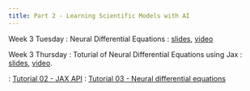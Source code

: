 ```yaml
---
title: Part 2 - Learning Scientific Models with AI
---
```





Week 3 Tuesday
: Neural Differential Equations
  : [slides](https://www.dropbox.com/scl/fi/hcg9pna0qdjanvgo9wl88/week3-Tuesday.pdf?rlkey=d6zq57wcycbhacb62cv5fku2u&st=70ol63w7&dl=0),   [video](https://youtu.be/GlY1695Wu9c)


Week 3 Thursday
: Toturial of Neural Differential Equations using Jax
  : [slides](https://www.dropbox.com/scl/fi/ekhmy5f0ts67l0t63b430/week-3-Thursday.pdf?rlkey=stwe4hra2i0o7acoi06p6l0ri&st=v5dalanl&dl=0), [video](https://youtu.be/wmIwMo468f4).


: [Tutorial 02 - JAX API](https://www.dropbox.com/scl/fi/mgibjcbzukscx9ygdw0v8/Tutorial-02-thinking_in_jax.ipynb?rlkey=ee81pey2d147yvtn43iueayq7&st=74z7qcb3&dl=0)
: [Tutorial 03 - Neural differential equations](https://www.dropbox.com/scl/fi/a3xzltechyz164g1z8qec/Tutorial-3-Introduction-to-JAX-NDEs-and-diffusion-models.ipynb?rlkey=wju6mhwwouauz5jv5tw20xfbn&st=py4qvyg0&dl=0)